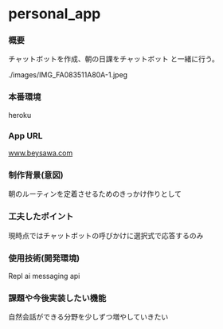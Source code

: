 # personal_app

### 概要
 チャットボットを作成、朝の日課をチャットボット と一緒に行う。
 
 ./images/IMG_FA083511A80A-1.jpeg

### 本番環境
 heroku

### App URL
 www.beysawa.com
 
### 制作背景(意図)
 朝のルーティンを定着させるためのきっかけ作りとして
 
### 工夫したポイント
 現時点ではチャットボットの呼びかけに選択式で応答するのみ
 
### 使用技術(開発環境)
 Repl ai
 messaging api

### 課題や今後実装したい機能
 自然会話ができる分野を少しずつ増やしていきたい
